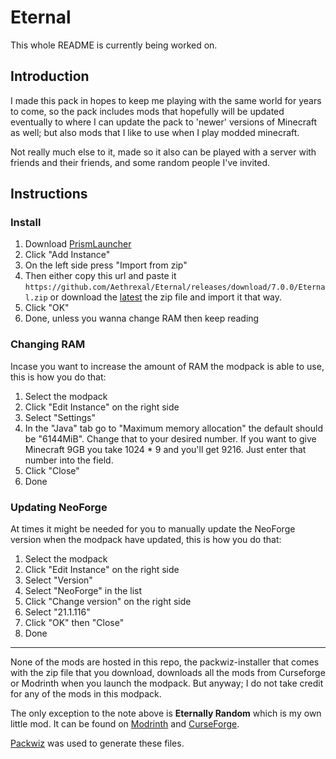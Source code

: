 # Eternal

This whole README is currently being worked on.

## Introduction

I made this pack in hopes to keep me playing with the same world for years to come, so the pack includes mods that hopefully will be updated eventually to where I can update the pack to 'newer' versions of Minecraft as well; but also mods that I like to use when I play modded minecraft.

Not really much else to it, made so it also can be played with a server with friends and their friends, and some random people I've invited.

## Instructions

### Install

1. Download [PrismLauncher](https://prismlauncher.org/download/)
2. Click "Add Instance"
3. On the left side press "Import from zip"
4. Then either copy this url and paste it `https://github.com/Aethrexal/Eternal/releases/download/7.0.0/Eternal.zip` or download the [latest](https://github.com/Aethrexal/Eternal/releases) the zip file and import it that way.
5. Click "OK"
6. Done, unless you wanna change RAM then keep reading

### Changing RAM

Incase you want to increase the amount of RAM the modpack is able to use, this is how you do that:

1. Select the modpack
2. Click "Edit Instance" on the right side
3. Select "Settings"
4. In the "Java" tab go to "Maximum memory allocation" the default should be "6144MiB". Change that to your desired number. If you want to give Minecraft 9GB you take 1024 \* 9 and you'll get 9216. Just enter that number into the field.
5. Click "Close"
6. Done

### Updating NeoForge

At times it might be needed for you to manually update the NeoForge version when the modpack have updated, this is how you do that:

1. Select the modpack
2. Click "Edit Instance" on the right side
3. Select "Version"
4. Select "NeoForge" in the list
5. Click "Change version" on the right side
6. Select "21.1.116"
7. Click "OK" then "Close"
8. Done

---

None of the mods are hosted in this repo, the packwiz-installer that comes with the zip file that you download, downloads all the mods from Curseforge or Modrinth when you launch the modpack.
But anyway; I do not take credit for any of the mods in this modpack.

The only exception to the note above is **Eternally Random** which is my own little mod. It can be found on [Modrinth](https://modrinth.com/mod/eternally-random) and [CurseForge](https://curseforge.com/minecraft/mc-mods/eternally-random).

[Packwiz](https://github.com/comp500/packwiz) was used to generate these files.
